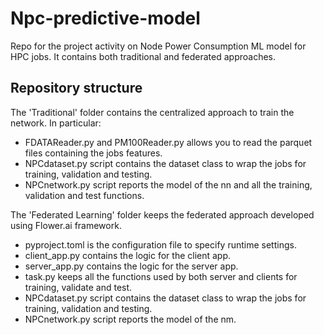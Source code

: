 # Npc-predictive-model
Repo for the project activity on Node Power Consumption ML model for HPC jobs. It contains both traditional and federated approaches.

## Repository structure
The 'Traditional' folder contains the centralized approach to train the network. In particular:
- FDATAReader.py and PM100Reader.py allows you to read the parquet files containing the jobs features.
- NPCdataset.py script contains the dataset class to wrap the jobs for training, validation and testing.
- NPCnetwork.py script reports the model of the nn and all the training, validation and test functions.

The 'Federated Learning' folder keeps the federated approach developed using Flower.ai framework.
- pyproject.toml is the configuration file to specify runtime settings.
- client_app.py contains the logic for the client app.
- server_app.py contains the logic for the server app.
- task.py keeps all the functions used by both server and clients for training, validate and test.
- NPCdataset.py script contains the dataset class to wrap the jobs for training, validation and testing.
- NPCnetwork.py script reports the model of the nm.
